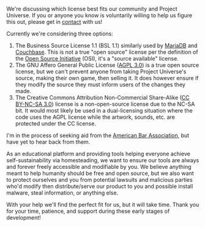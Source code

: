 We're discussing which license best fits our community and Project Universe. If you or anyone you know is voluntarily willing to help us figure this out, please get in [contact](https://shaostoul.com/contact/) with us!

Currently we're considering three options:

1. The Business Source License 1.1 (BSL 1.1) similarly used by [MariaDB](https://mariadb.com/bsl11/) and [Couchbase](https://www.couchbase.com/blog/couchbase-adopts-bsl-license/). This is not a true "open source" license per the definition of the [Open Source Initiative](https://opensource.org/) (OSI), it's a "source available" license.
2. The GNU Affero General Public License ([AGPL 3.0](https://www.gnu.org/licenses/agpl-3.0.en.html)) is a true open source license, but we can't prevent anyone from taking Project Universe's source, making their own game, then selling it. It does however ensure if they modify the source they must inform users of the changes they made.
3. The Creative Commons Attribution Non-Commercial Share-Alike ([CC BY-NC-SA 3.0](https://creativecommons.org/licenses/by-nc-sa/3.0/)) license is a non-open-source license due to the NC-SA bit. It would most likely be used in a dual-licensing situation where the code uses the AGPL license while the artwork, sounds, etc. are protected under the CC license.

I'm in the process of seeking aid from the [American Bar Association](https://www.americanbar.org/groups/legal_services/flh-home/flh-free-legal-help/), but have yet to hear back from them.

As an educational platform and providing tools helping everyone achieve self-sustainability via homesteading, we want to ensure our tools are always and forever freely accessible and modifiable by you. We believe anything meant to help humanity should be free and open source, but we also want to protect ourselves and you from potential lawsuits and malicious parties who'd modify then distribute/serve our product to you and possible install malware, steal information, or anything else.

With your help we'll find the perfect fit for us, but it will take time. Thank you for your time, patience, and support during these early stages of development!